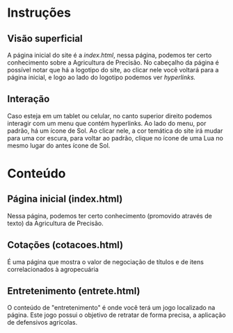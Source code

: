 <h1>Instruções</h1>

<h2>Visão superficial</h2>
<p>A página inicial do site é a <i>index.html</i>, nessa página, podemos ter certo conhecimento sobre a Agricultura de Precisão. 
No cabeçalho da página é possível notar que há a logotipo do site, ao clicar nele você voltará para a página inicial, e logo ao lado do logotipo podemos ver <i>hyperlinks.</i></p>

<h2>Interação</h2>
<p>Caso esteja em um tablet ou celular, no canto superior direito podemos interagir com um menu que contém hyperlinks. Ao lado do menu, por padrão, há um ícone de Sol. 
Ao clicar nele, a cor temática do site irá mudar para uma cor escura, para voltar ao padrão, clique no ícone de uma Lua no mesmo lugar do antes ícone de Sol.</p>

<h1>Conteúdo</h2>

<h2>Página inicial (index.html)</h2>
<p>Nessa página, podemos ter certo conhecimento (promovido através de texto) da Agricultura de Precisão.</p>

<h2>Cotações (cotacoes.html)</h2>
<p>É uma página que mostra o valor de negociação de títulos e de itens correlacionados à agropecuária</p>

<h2>Entretenimento (entrete.html)</h2>
<p>O conteúdo de "entretenimento" é onde você terá um jogo localizado na página. 
  Este jogo possui o objetivo de retratar de forma precisa, a aplicação de defensivos agrícolas.</p>
